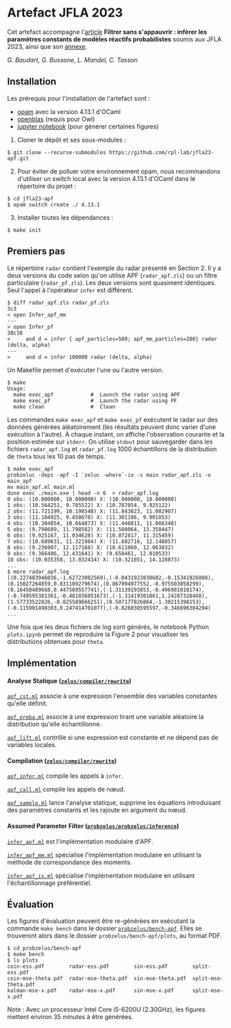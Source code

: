 # Artefact JFLA 2023

Cet artefact accompagne l'[article](https://github.com/rpl-lab/jfla23-apf/blob/main/jfla23-APF.pdf) **Filtrer sans s'appauvrir : inférer les paramètres constants de modèles réactifs probabilistes** soumis aux JFLA 2023, ainsi que son [annexe](https://github.com/rpl-lab/jfla23-apf/blob/main/jfla23-APF_annexe.pdf).

_G. Baudart, G. Bussone, L. Mandel, C. Tasson_

## Installation

Les prérequis pour l'installation de l'artefact sont :
- [opam](http://opam.ocaml.org/) avec la version 4.13.1 d'OCaml
- [openblas](https://github.com/xianyi/OpenBLAS) (requis pour Owl)
- [jupyter notebook](https://jupyter.org/) (pour générer certaines figures)


1. Cloner le dépôt et ses sous-modules :

```
$ git clone --recurse-submodules https://github.com/rpl-lab/jfla23-apf.git
```

2. Pour éviter de polluer votre environnement opam, nous recommandons d'utiliser un switch local avec la version 4.13.1 d'OCaml dans le répertoire du projet :

```
$ cd jfla23-apf
$ opam switch create ./ 4.13.1
```

3. Installer toutes les dépendances :

```
$ make init
```

## Premiers pas

Le répertoire `radar` contient l'exemple du radar présenté en Section 2.
Il y a deux versions du code selon qu'on utilise APF (`radar_apf.zls`) ou un filtre particulaire (`radar_pf.zls`).
Les deux versions sont quasiment identiques.
Seul l'appel à l'opérateur `infer` est différent.

```
$ diff radar_apf.zls radar_pf.zls
3c3
< open Infer_apf_mm
---
> open Infer_pf
38c38
<     and d = infer { apf_particles=500; apf_mm_particles=200} radar (delta, alpha)
---
>     and d = infer 100000 radar (delta, alpha)
```

Un Makefile permet d'exécuter l'une ou l'autre version.

```
$ make
Usage:
  make exec_apf            #  Launch the radar using APF
  make exec_pf             #  Launch the radar using PF
  make clean               #  Clean
```

Les commandes `make exec_apf` et `make exec_pf` exécutent le radar sur des données générées aléatoirement (les résultats peuvent donc varier d'une exécution à l'autre).
À chaque instant, on affiche l'observation courante et la position estimée sur `stderr`.
On utilise `stdout` pour sauvegarder dans les fichiers `radar_apf.log` et `radar_pf.log` 1000 échantillons de la distribution de `theta` tous les 10 pas de temps.

```
$ make exec_apf
probzeluc -deps -apf -I `zeluc -where`-io -s main radar_apf.zls -o main_apf
mv main_apf.ml main.ml
dune exec ./main.exe | head -n 6  > radar_apf.log
0 obs: (10.000000, 10.000000) X: (10.000000, 10.000000)
1 obs: (10.564251, 9.785522) X: (10.787054, 9.925122)
2 obs: (11.721199, 10.198548) X: (11.843823, 11.082907)
3 obs: (11.104925, 9.458678) X: (11.301106, 9.901853)
4 obs: (10.304054, 10.664873) X: (11.440811, 11.086348)
5 obs: (9.798609, 11.798562) X: (11.508064, 13.358447)
6 obs: (9.925167, 11.034628) X: (10.072817, 11.315459)
7 obs: (10.689631, 11.321984) X: (11.602716, 12.146057)
8 obs: (9.236907, 12.117168) X: (10.611060, 12.063032)
9 obs: (9.366406, 12.431641) X: (9.658461, 12.010533)
10 obs: (10.035358, 13.032434) X: (10.321051, 14.128873)
...
$ more radar_apf.log 
[(0.227483946036,-1.62723082569),(-0.0431923038602,-0.15341926808),(0.15027264859,0.831109279674),(0.867994977552,-0.975503058299),(0.16450489668,0.447589557741),(-1.31139193853,-0.496981018174),(-0.749595381361,-0.481036051673),(-1.31419301861,1.24287328468),(1.57733522826,-0.825589666251),(0.507177826864,-1.30215398153),(-0.115901490303,0.247414701077),(-0.826030595597,-0.346696304294)
...
```

Une fois que les deux fichiers de log sont générés, le notebook Python `plots.ipynb` permet de reproduire la Figure 2 pour visualiser les distributions obtenues pour `theta`.

## Implémentation

#### Analyse Statique ([`zelus/compiler/rewrite`](https://github.com/rpl-lab/zelus/tree/8e852daab03caae9c29020331b8c0b22d3842203/compiler/rewrite))

[`apf_cst.ml`](https://github.com/rpl-lab/zelus/blob/8e852daab03caae9c29020331b8c0b22d3842203/compiler/rewrite/apf_cst.ml) associe à une expression l'ensemble des variables constantes qu'elle définit.

[`apf_proba.ml`](https://github.com/rpl-lab/zelus/blob/8e852daab03caae9c29020331b8c0b22d3842203/compiler/rewrite/apf_proba.ml) associe à une expression tirant une variable aléatoire la distribution qu'elle échantillonne.

[`apf_lift.ml`](https://github.com/rpl-lab/zelus/blob/8e852daab03caae9c29020331b8c0b22d3842203/compiler/rewrite/apf_lift.ml) contrôle si une expression est constante et ne dépend pas de variables locales.

#### Compilation ([`zelus/compiler/rewrite`](https://github.com/rpl-lab/zelus/tree/8e852daab03caae9c29020331b8c0b22d3842203/compiler/rewrite))

[`apf_infer.ml`](https://github.com/rpl-lab/zelus/blob/8e852daab03caae9c29020331b8c0b22d3842203/compiler/rewrite/apf_infer.ml) compile les appels à `infer`.

[`apf_call.ml`](https://github.com/rpl-lab/zelus/blob/8e852daab03caae9c29020331b8c0b22d3842203/compiler/rewrite/apf_call.ml) compile les appels de nœud.

[`apf_sample.ml`](https://github.com/rpl-lab/zelus/blob/8e852daab03caae9c29020331b8c0b22d3842203/compiler/rewrite/apf_sample.ml) lance l'analyse statique, supprime les équations introduisant des paramètres constants et les rajoute en argument du nœud.

#### Assumed Parameter Filter ([`probzelus/probzelus/inference`](https://github.com/rpl-lab/probzelus/tree/e056be0ad5a6e1283ddd9189513364fa2a60d465/probzelus/inference))

[`infer_apf.ml`](https://github.com/rpl-lab/probzelus/blob/e056be0ad5a6e1283ddd9189513364fa2a60d465/probzelus/inference/infer_apf.ml) est l'implémentation modulaire d'APF.

[`infer_apf_mm.ml`](https://github.com/rpl-lab/probzelus/blob/e056be0ad5a6e1283ddd9189513364fa2a60d465/probzelus/inference/infer_apf_mm.ml) spécialise l'implémentation modulaire en utilisant la méthode de correspondance des moments.

[`infer_apf_is.ml`](https://github.com/rpl-lab/probzelus/blob/e056be0ad5a6e1283ddd9189513364fa2a60d465/probzelus/inference/infer_apf_is.ml) spécialise l'implémentation modulaire en utilisant l'échantillonnage préférentiel.

## Évaluation

Les figures d'évaluation peuvent être re-générées en exécutant la commande `make bench` dans le dossier [`probzelus/bench-apf`](https://github.com/rpl-lab/probzelus/tree/e056be0ad5a6e1283ddd9189513364fa2a60d465/bench-apf). 
Elles se trouveront alors dans le dossier `probzelus/bench-apf/plots`, au format PDF.

```
$ cd probzelus/bench-apf
$ make bench
$ ls plots
coin-ess.pdf        radar-ess.pdf        sin-ess.pdf        split-ess.pdf
coin-mse-theta.pdf  radar-mse-theta.pdf  sin-mse-theta.pdf  split-mse-theta.pdf
kalman-mse-x.pdf    radar-mse-x.pdf      sin-mse-x.pdf      split-mse-x.pdf
```

Note : Avec un processeur Intel Core i5-6200U (2.30GHz), les figures mettent environ 35 minutes à être générées.
